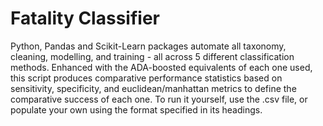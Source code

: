 # Fatality Classifier
 Python, Pandas and Scikit-Learn packages automate all taxonomy, cleaning, modelling, and training - all across 5 different classification methods. Enhanced with the ADA-boosted equivalents of each one used, this script produces comparative performance statistics based on sensitivity, specificity, and euclidean/manhattan metrics to define the comparative success of each one. To run it yourself, use the .csv file, or populate your own using the format specified in its headings.
